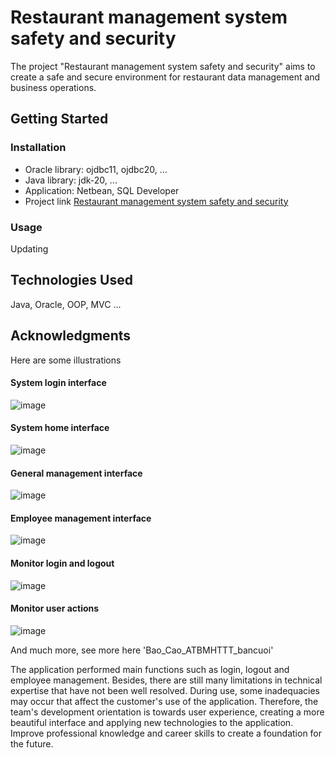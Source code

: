 # Restaurant management system safety and security
The project "Restaurant management system safety and security" aims to create a safe and secure environment for restaurant data management and business operations.
## Getting Started
### Installation
- Oracle library: ojdbc11, ojdbc20, ...
- Java library: jdk-20, ...
- Application: Netbean, SQL Developer
- Project link [Restaurant management system safety and security](https://drive.google.com/file/d/1RmZMF9Iyv6EjufVuownZlgYPXskh4Ip7/view?usp=sharing)
### Usage
Updating
## Technologies Used
Java, Oracle, OOP, MVC ...
## Acknowledgments
Here are some illustrations
#### System login interface
![image](https://github.com/TruongAn3402/Restaurant-manager/assets/161707976/216661bf-fd19-4ef7-b334-3225c59db538)
#### System home interface
![image](https://github.com/TruongAn3402/Restaurant-manager/assets/161707976/997d4c5a-db46-4a0a-972e-5fec0fa988ac)
#### General management interface
![image](https://github.com/TruongAn3402/Restaurant-manager/assets/161707976/961016d8-1a54-4456-b120-4c5c02950a9f)
#### Employee management interface
![image](https://github.com/TruongAn3402/Restaurant-manager/assets/161707976/6910a7fa-007f-4e03-b2e7-75e86d9eff74)
#### Monitor login and logout
![image](https://github.com/TruongAn3402/Restaurant-manager/assets/161707976/7187f408-914e-450a-8791-48225c7d09f1)
#### Monitor user actions
![image](https://github.com/TruongAn3402/Restaurant-manager/assets/161707976/8acae07c-714d-442e-b11b-830fdff6de7a)
</p>
And much more, see more here 'Bao_Cao_ATBMHTTT_bancuoi'

</p>
The application performed main functions such as login, logout and employee management. Besides, there are still many limitations in technical expertise that have not been well resolved. During use, some inadequacies may occur that affect the customer's use of the application. Therefore, the team's development orientation is towards user experience, creating a more beautiful interface and applying new technologies to the application. Improve professional knowledge and career skills to create a foundation for the future.
